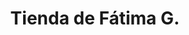 ---
title: "Tienda de Fátima G."
url: /santa-cruz-de-la-sierra/tienda-de-fatima-g/
shop: comodidad
---